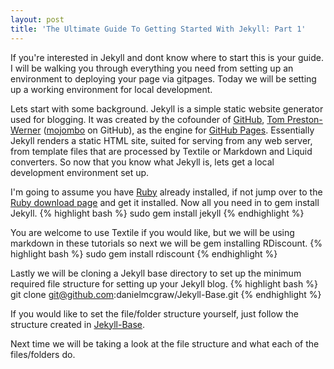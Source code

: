 ```yaml
---
layout: post
title: 'The Ultimate Guide To Getting Started With Jekyll: Part 1'
---
```


If you're interested in Jekyll and dont know where to start this is your guide. I will be walking you through everything you need from setting up an environment to deploying your page via gitpages. Today we will be setting up a working environment for local development.

Lets start with some background. Jekyll is a simple static website generator used for blogging. It was created by the cofounder of [GitHub](https://github.com/), [Tom Preston-Werner](http://tom.preston-werner.com/) ([mojombo](https://github.com/mojombo) on GitHub), as the engine for [GitHub Pages](http://pages.github.com/). Essentially Jekyll renders a static HTML site, suited for serving from any web server, from template files that are processed by Textile or Markdown and Liquid converters. So now that you know what Jekyll is, lets get a local development environment set up.

I'm going to assume you have [Ruby](http://www.ruby-lang.org/en/) already installed, if not jump over to the [Ruby download page](http://www.ruby-lang.org/en/downloads/) and get it installed. Now all you need in to gem install Jekyll.
{% highlight bash %}
sudo gem install jekyll
{% endhighlight %}

You are welcome to use Textile if you would like, but we will be using markdown in these tutorials so next we will be gem installing RDiscount.
{% highlight bash %}
sudo gem install rdiscount
{% endhighlight %}

Lastly we will be cloning a Jekyll base directory to set up the minimum required file structure for setting up your Jekyll blog. 
{% highlight bash %}
git clone git@github.com:danielmcgraw/Jekyll-Base.git
{% endhighlight %}

If you would like to set the file/folder structure yourself, just follow the structure created in [Jekyll-Base](https://github.com/danielmcgraw/Jekyll-Base).

Next time we will be taking a look at the file structure and what each of the files/folders do.

